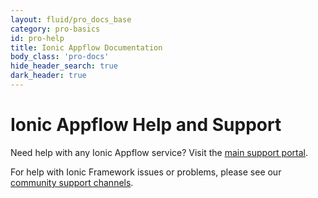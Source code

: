 ```yaml
---
layout: fluid/pro_docs_base
category: pro-basics
id: pro-help
title: Ionic Appflow Documentation
body_class: 'pro-docs'
hide_header_search: true
dark_header: true
---
```



# Ionic Appflow Help and Support

Need help with any Ionic Appflow service? Visit the [main support portal](https://ionic.zendesk.com/hc/en-us).

For help with Ionic Framework issues or problems, please see our [community support channels](https://ionicframework.com/support).
